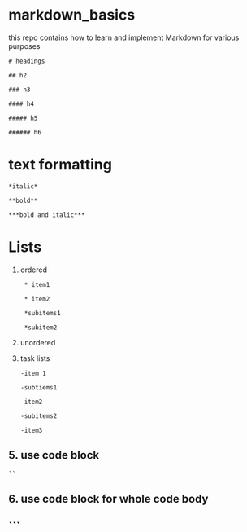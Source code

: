 # markdown_basics
this repo contains how to learn and implement Markdown for various purposes 

`# headings`

`## h2 `

`### h3`

`#### h4`

`##### h5`

`###### h6`

# text formatting

`*italic*`

`**bold**`

`***bold and italic***`

# Lists 

1. ordered

   ` * item1`

   ` * item2`

      ` *subitems1`

      ` *subitem2`

3. unordered

   
4. task lists

   `-item 1`

     `-subtiems1`

   `-item2`

      `-subitems2`

   `-item3`
## 5. use code block
` `` `
## 6. use code block for whole code body
## ```
